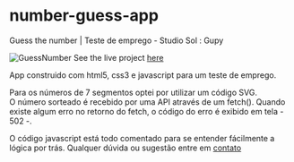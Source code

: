 # number-guess-app
Guess the number | Teste de emprego - Studio Sol : Gupy

![GuessNumber](https://user-images.githubusercontent.com/75024157/148952367-38e99c5a-506a-4a88-b543-36f8132aada0.png)
See the live project [here](https://guess1to300.netlify.app)


App construido com html5, css3 e javascript para um teste de emprego.

Para os números de 7 segmentos optei por utilizar um código SVG. <br>
O número sorteado é recebido por uma API através de um fetch().
Quando existe algum erro no retorno do fetch, o código do erro é exibido em tela - 502 -.



O código javascript está todo comentado para se entender fácilmente a lógica por trás. Qualquer dúvida ou sugestão entre em [contato](https://inazumait.netlify.app/)
